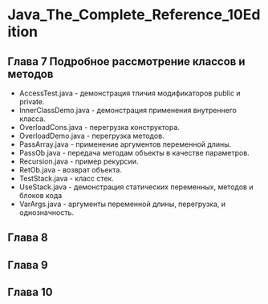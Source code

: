 # Java_The_Complete_Reference_10Edition

## **Глава 7 Подробное рассмотрение классов и методов**
* AccessTest.java			- демонстрация тличия модификаторов public и private.
* InnerClassDemo.java		- демонстрация применения внутреннего класса.
* OverloadCons.java		- перегрузка конструктора.
* OverloadDemo.java		- перегрузка методов.
* PassArray.java			- применение аргументов переменной длины.
* PassOb.java			- передача методам объекты в качестве параметров.
* Recursion.java			- пример рекурсии.
* RetOb.java			- возврат объекта.
* TestStack.java			- класс стек.
* UseStack.java			- демонстрация статических переменных, методов и блоков кода
* VarArgs.java			- аргументы переменной длины, перегрузка, и однозначность.

## **Глава 8**

## **Глава 9**

## **Глава 10**
